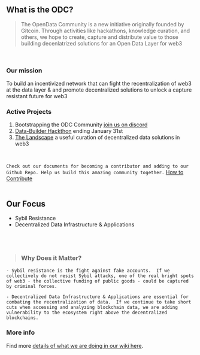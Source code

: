 ## What is the ODC?
> The OpenData Community is a new initiative originally founded by Gitcoin. Through activities like hackathons, knowledge curation, and others, we hope to create, capture and distribute value to those building decenlatrized solutions for an Open Data Layer for web3
<br />

### Our mission
To build an incentivized network that can fight the recentralization of web3 at the data layer & and promote decentralized solutions to unlock a capture resistant future for web3

### Active Projects
1. Bootstrapping the ODC Community [join us on discord](https://discord.gg/8zMHkgscrf)
2. [Data-Builder Hackthon](https://gitcoin.co/hackathon/DataBuilders/?) ending January 31st 
3. [The Landscape](https://github.com/OpenDataforWeb3/Landscape/) a useful curation of decentralized data solutions in web3
<br />


`Check out our documents for becoming a contributor and adding to our Github Repo. Help us build this amazing community together.`
[How to Contribute](https://github.com/OpenDataforWeb3/Resources/blob/main/CONTRIBUTING.md)
<br />
<br />

## Our Focus
- Sybil Resistance
- Decentralized Data Infrastructure & Applications
<br />
<br />

> ### Why Does it Matter?
    - Sybil resistance is the fight against fake accounts.  If we collectively do not resist Sybil attacks, one of the real bright spots of web3 - the collective funding of public goods - could be captured by criminal forces.  

    - Decentralized Data Infrastructure & Applications are essential for combating the recentralization of data.  If we continue to take short cuts when accessing and analyzing blockchain data, we are adding vulnerability to the ecosystem right above the decentralized blockchains.   

### More info

Find more [details of what we are doing in our wiki here](https://github.com/OpenDataforWeb3/Landscape/wiki). 
